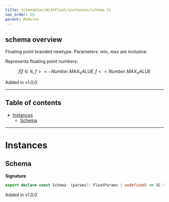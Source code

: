 ```yaml
---
title: schemables/WithFloat/instances/schema.ts
nav_order: 55
parent: Modules
---
```


## schema overview

Floating point branded newtype. Parameters: min, max are inclusive.

Represents floating point numbers:

```math
 { f | f ∈ ℝ, f >= -Number.MAX_VALUE, f <= Number.MAX_VALUE }
```

Added in v1.0.0

---

<h2 class="text-delta">Table of contents</h2>

- [Instances](#instances)
  - [Schema](#schema)

---

# Instances

## Schema

**Signature**

```ts
export declare const Schema: (params?: FloatParams | undefined) => SC.SchemaExt<number, Branded<number, FloatBrand>>
```

Added in v1.0.0
